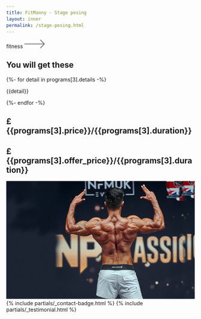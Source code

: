 ```yaml
---
title: FitManny - Stage posing
layout: inner
permalink: /stage-posing.html
---
```


<main role="main" class="content-area blogdetailspage">
  <section class="new-blog weight-lifing-outline-bg py-5 py-md-5 py-sm-0">
    <div class="container new-blog-decoration pb-0 pb-md-5 pb-sm-0">
      <div class="new-blog-content">
        <div class="row">
          <div class="col-lg-6 order-lg-1 col-md-12 order-2">
            <div class="new-blog-information overflow-hidden h-100">
              <div class="swiper-wrapper">
                <div class="swiper-slide">
                  <div class="new-blog-info">
                    <div class="d-flex align-items-center justify-content-between mb-4">
                      <label class="mb-0">fitness</label>
                      <img src="./assets/img/arrow-long.svg" alt="FF Fit" width="55px" class="mw-100" />
                    </div>
                    <h1 class="mb-4">You will get these</h1>
                    {%- for detail in programs[3].details -%}
                      <p class="text-desc mb-2"><i class="fas fa-chevron-right"></i> {{detail}}</p>
                    {%- endfor -%}
                    <div id="smart-button-container">
                      <div style="text-align: center;">
                        <div id="paypal-button-container"></div>
                      </div>
                    </div>
                  </div>
                </div>
              </div>
            </div>
          </div>
          <div class="col-lg-6 order-lg-2 col-md-12 order-1">
            <div class="new-blog-date">
              <div class="date-month">
                <h2 class="text-center line-through">&pound;{{programs[3].price}}/{{programs[3].duration}}</h2>
                <h1>&pound;{{programs[3].offer_price}}/{{programs[3].duration}}</h1>
              </div>
            </div>
            <div class="new-blog-banners overflow-hidden h-100">
              <div class="swiper-wrapper">
                <div class="swiper-slide">
                  <div class="new-blog-banner h-100">
                    <img src="./assets/img/package_4_detail.png" alt="FF Fit" class="mw-100">
                  </div>
                </div>
              </div>
            </div>
          </div>
        </div>
      </div>
    </div>
  </section>
  {% include partials/_contact-badge.html %}
  {% include partials/_testimonial.html %}
</main>
<script type="text/javascript">
  $(document).ready(function () {
    initPayPalButton("{{programs[3].name}}", {{programs[3].offer_price}});
  });
</script>
